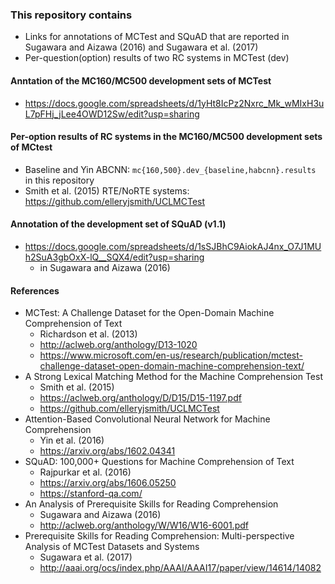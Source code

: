 ### This repository contains
* Links for annotations of MCTest and SQuAD that are reported in Sugawara and Aizawa (2016) and Sugawara et al. (2017)
* Per-question(option) results of two RC systems in MCTest (dev)

#### Anntation of the MC160/MC500 development sets of MCTest
* https://docs.google.com/spreadsheets/d/1yHt8IcPz2Nxrc_Mk_wMIxH3uL7pFHj_jLee4OWD12Sw/edit?usp=sharing

#### Per-option results of RC systems in the MC160/MC500 development sets of MCtest
* Baseline and Yin ABCNN: ```mc{160,500}.dev_{baseline,habcnn}.results``` in this repository
* Smith et al. (2015) RTE/NoRTE systems: https://github.com/elleryjsmith/UCLMCTest

#### Annotation of the development set of SQuAD (v1.1)
* https://docs.google.com/spreadsheets/d/1sSJBhC9AiokAJ4nx_O7J1MUh2SuA3gbOxX-lQ__SQX4/edit?usp=sharing
  - in Sugawara and Aizawa (2016)

#### References
* MCTest: A Challenge Dataset for the Open-Domain Machine Comprehension of Text
  - Richardson et al. (2013)
  - http://aclweb.org/anthology/D13-1020
  - https://www.microsoft.com/en-us/research/publication/mctest-challenge-dataset-open-domain-machine-comprehension-text/
* A Strong Lexical Matching Method for the Machine Comprehension Test
  - Smith et al. (2015)
  - https://aclweb.org/anthology/D/D15/D15-1197.pdf
  - https://github.com/elleryjsmith/UCLMCTest
* Attention-Based Convolutional Neural Network for Machine Comprehension
  - Yin et al. (2016)
  - https://arxiv.org/abs/1602.04341
* SQuAD: 100,000+ Questions for Machine Comprehension of Text
  - Rajpurkar et al. (2016)
  - https://arxiv.org/abs/1606.05250
  - https://stanford-qa.com/
* An Analysis of Prerequisite Skills for Reading Comprehension
  - Sugawara and Aizawa (2016)
  - http://aclweb.org/anthology/W/W16/W16-6001.pdf
* Prerequisite Skills for Reading Comprehension: Multi-perspective Analysis of MCTest Datasets and Systems
  - Sugawara et al. (2017)
  - http://aaai.org/ocs/index.php/AAAI/AAAI17/paper/view/14614/14082
